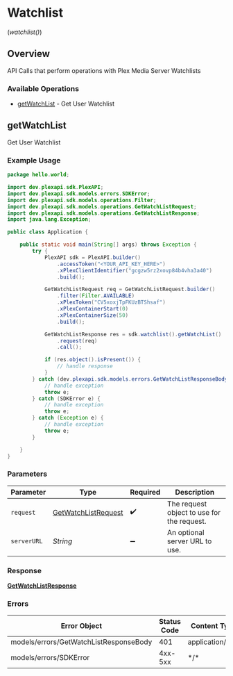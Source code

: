# Watchlist
(*watchlist()*)

## Overview

API Calls that perform operations with Plex Media Server Watchlists


### Available Operations

* [getWatchList](#getwatchlist) - Get User Watchlist

## getWatchList

Get User Watchlist

### Example Usage

```java
package hello.world;

import dev.plexapi.sdk.PlexAPI;
import dev.plexapi.sdk.models.errors.SDKError;
import dev.plexapi.sdk.models.operations.Filter;
import dev.plexapi.sdk.models.operations.GetWatchListRequest;
import dev.plexapi.sdk.models.operations.GetWatchListResponse;
import java.lang.Exception;

public class Application {

    public static void main(String[] args) throws Exception {
        try {
            PlexAPI sdk = PlexAPI.builder()
                .accessToken("<YOUR_API_KEY_HERE>")
                .xPlexClientIdentifier("gcgzw5rz2xovp84b4vha3a40")
                .build();

            GetWatchListRequest req = GetWatchListRequest.builder()
                .filter(Filter.AVAILABLE)
                .xPlexToken("CV5xoxjTpFKUzBTShsaf")
                .xPlexContainerStart(0)
                .xPlexContainerSize(50)
                .build();

            GetWatchListResponse res = sdk.watchlist().getWatchList()
                .request(req)
                .call();

            if (res.object().isPresent()) {
                // handle response
            }
        } catch (dev.plexapi.sdk.models.errors.GetWatchListResponseBody e) {
            // handle exception
            throw e;
        } catch (SDKError e) {
            // handle exception
            throw e;
        } catch (Exception e) {
            // handle exception
            throw e;
        }

    }
}
```

### Parameters

| Parameter                                                             | Type                                                                  | Required                                                              | Description                                                           |
| --------------------------------------------------------------------- | --------------------------------------------------------------------- | --------------------------------------------------------------------- | --------------------------------------------------------------------- |
| `request`                                                             | [GetWatchListRequest](../../models/operations/GetWatchListRequest.md) | :heavy_check_mark:                                                    | The request object to use for the request.                            |
| `serverURL`                                                           | *String*                                                              | :heavy_minus_sign:                                                    | An optional server URL to use.                                        |

### Response

**[GetWatchListResponse](../../models/operations/GetWatchListResponse.md)**

### Errors

| Error Object                           | Status Code                            | Content Type                           |
| -------------------------------------- | -------------------------------------- | -------------------------------------- |
| models/errors/GetWatchListResponseBody | 401                                    | application/json                       |
| models/errors/SDKError                 | 4xx-5xx                                | \*\/*                                  |
